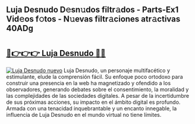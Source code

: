 ## Luja Desnudo D𝚎sn𝚞dos filtr𝚊dos - Parts-Ex1 Vid𝚎os f𝚘tos - N𝚞evas filtr𝚊ciones atr𝚊ctivas 40ADg

# <h2><a href="http://mb5cmm.tromn.icu/?c=Luja+Desnudo">🔗👉👉👉 Luja Desnudo 🔗🔗</a></h2>

[![Luja Desnudo nuevo](https://i.imgur.com/pEAQMta.gif)](http://mb5cmm.tromn.icu/?c=Luja+Desnudo)
Luja Desnudo, un personaje multifacético y estimulante, elude la comprensión fácil. Su enfoque poco ortodoxo para construir una presencia en la web ha magnetizado y ofendido a los observadores, generando debates sobre el consentimiento, la moralidad y las complejidades de las sociedades digitales. A pesar de la incertidumbre de sus próximas acciones, su impacto en el ámbito digital es profundo. Armada con una tenacidad inquebrantable y un encanto innegable, la influencia de Luja Desnudo en el mundo virtual no tiene límites.
